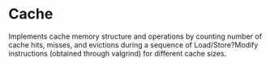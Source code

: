 # Cache
Implements cache memory structure and operations by counting number of cache hits, misses, and evictions during a sequence of Load/Store?Modify instructions (obtained through valgrind) for different cache sizes.
